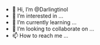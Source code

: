 - 👋 Hi, I’m @Darlingtinol
- 👀 I’m interested in ...
- 🌱 I’m currently learning ...
- 💞️ I’m looking to collaborate on ...
- 📫 How to reach me ...

<!---
Darlingtinol/Darlingtinol is a ✨ special ✨ repository because its `README.md` (this file) appears on your GitHub profile.
You can click the Preview link to take a look at your changes.
--->

